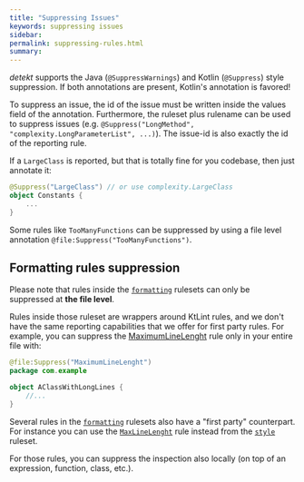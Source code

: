 ```yaml
---
title: "Suppressing Issues"
keywords: suppressing issues
sidebar: 
permalink: suppressing-rules.html
summary:
---
```


_detekt_ supports the Java (`@SuppressWarnings`) and Kotlin (`@Suppress`) style suppression. 
If both annotations are present, Kotlin's annotation is favored! 

To suppress an issue, the id of the issue must be written inside the values field of the annotation.
Furthermore, the ruleset plus rulename can be used to suppress issues (e.g. `@Suppress("LongMethod", "complexity.LongParameterList", ...)`).
The issue-id is also exactly the id of the reporting rule.

If a `LargeClass` is reported, but that is totally fine for you codebase, then just annotate it:

```kotlin
@Suppress("LargeClass") // or use complexity.LargeClass
object Constants {
    ...
}
```

Some rules like `TooManyFunctions` can be suppressed by using a file level annotation `@file:Suppress("TooManyFunctions")`.

## Formatting rules suppression

Please note that rules inside the [`formatting`](./formatting.html) rulesets can only be suppressed at **the file level**.

Rules inside those ruleset are wrappers around KtLint rules, and we don't have the same reporting capabilities that we offer for first party rules. For example, you can suppress the [MaximumLineLenght](formatting.html#maximumlinelength) rule only in your entire file with:

```kotlin
@file:Suppress("MaximumLineLenght")
package com.example

object AClassWithLongLines {
    //...
}
```

Several rules in the [`formatting`](./formatting.html) rulesets also have a "first party" counterpart. For instance you can use the [`MaxLineLenght`](./style.html#maxlinelength) rule instead from the [`style`](./style.html) ruleset.

For those rules, you can suppress the inspection also locally (on top of an expression, function, class, etc.).
